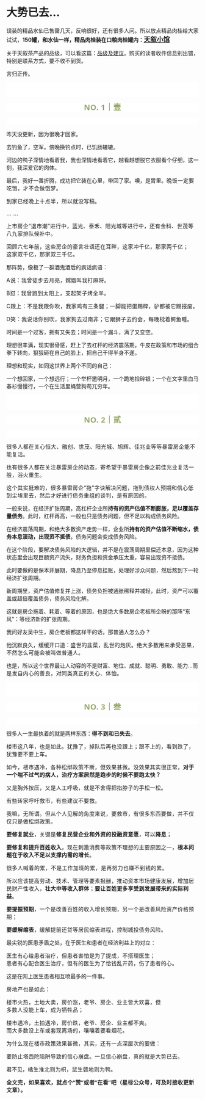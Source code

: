 # 大势已去...

<p style="visibility: visible;">误装的精品水仙已售罄几天，反响很好，还有很多人问。所以放点精品肉桂给大家试试，<strong style="visibility: visible;">150罐，和水仙一样，精品肉桂装在口粮肉桂罐内：<a class="weapp_text_link js_weapp_entry wx_tap_link js_wx_tap_highlight" style="font-size: 17px; visibility: visible;" data-miniprogram-appid="wx2e9d304ca0c18079" data-miniprogram-path="pages/home/dashboard/index" data-miniprogram-nickname="天叙小馆" href="" data-miniprogram-type="text" data-miniprogram-servicetype="">天叙小馆</a></strong></p><p style="visibility: visible;">关于天叙茶产品的品级，可以看这篇：<a target="_blank" href="http://mp.weixin.qq.com/s?__biz=Mzg2MTg2OTYzNQ==&amp;mid=2247483757&amp;idx=1&amp;sn=1f3f21f1da94cc247677c9c4da4e0565&amp;chksm=ce11c241f9664b57924072587043371b9f3ed49bd503f895bf939f0028195ac7e872913a3e4f&amp;scene=21#wechat_redirect" textvalue="天叙 | 产品品级及冲泡建议" linktype="text" imgurl="" imgdata="null" data-itemshowtype="0" tab="innerlink" data-linktype="2" style="visibility: visible;" hasload="1">品级及建议</a>。购买的读者收件信息别出错，特别是联系方式，要不收不到货。</p><p style="visibility: visible;">言归正传。</p><p style="outline: 0px;font-family: system-ui, -apple-system, BlinkMacSystemFont, &quot;Helvetica Neue&quot;, &quot;PingFang SC&quot;, &quot;Hiragino Sans GB&quot;, &quot;Microsoft YaHei UI&quot;, &quot;Microsoft YaHei&quot;, Arial, sans-serif;letter-spacing: 0.544px;text-wrap: wrap;background-color: rgb(255, 255, 255);visibility: visible;"><br style="outline: 0px;visibility: visible;"><br style="outline: 0px;visibility: visible;"></p><p style="outline: 0px;letter-spacing: 0.544px;text-wrap: wrap;color: rgb(34, 34, 34);font-family: -apple-system-font, system-ui, &quot;Helvetica Neue&quot;, &quot;PingFang SC&quot;, &quot;Hiragino Sans GB&quot;, &quot;Microsoft YaHei UI&quot;, &quot;Microsoft YaHei&quot;, Arial, sans-serif;background-color: rgb(255, 255, 255);text-align: center;visibility: visible;"><span style="outline: 0px;font-weight: bold;line-height: 25px;color: rgb(149, 169, 103);font-size: 20px;visibility: visible;">NO. 1｜壹</span></p><p style="outline: 0px;letter-spacing: 0.544px;text-wrap: wrap;color: rgb(34, 34, 34);font-family: -apple-system-font, system-ui, &quot;Helvetica Neue&quot;, &quot;PingFang SC&quot;, &quot;Hiragino Sans GB&quot;, &quot;Microsoft YaHei UI&quot;, &quot;Microsoft YaHei&quot;, Arial, sans-serif;background-color: rgb(255, 255, 255);text-align: center;visibility: visible;"><br style="outline: 0px;visibility: visible;"></p><p style="visibility: visible;">昨天没更新，因为很晚才回家。<br style="visibility: visible;"></p><p style="visibility: visible;">去钓鱼了，空军。傍晚换钓点时，已饥肠辘辘。</p><p style="visibility: visible;">河边的鸭子深情地看着我，我也深情地看着它，越看越想脱它衣服看个仔细，这一刻，我深爱它的肉体。</p><p style="visibility: visible;">最后，我好一番折腾，成功把它装在心里，带回了家。噢，是胃里。<span style="letter-spacing: 0.034em; visibility: visible;">晚饭一定要吃饱，才不会做饿梦。</span></p><p style="visibility: visible;"><span style="letter-spacing: 0.034em; visibility: visible;"></span><span style="letter-spacing: 0.034em; visibility: visible;">到家已经晚上</span><span style="letter-spacing: 0.034em; visibility: visible;">十点半，所以</span><span style="letter-spacing: 0.034em; visibility: visible;">就没写稿。</span></p><p style="visibility: visible;"><span style="letter-spacing: 0.034em; visibility: visible;">... ...<br style="visibility: visible;"></span></p><p style="visibility: visible;"><span style="letter-spacing: 0.034em; visibility: visible;">上市房企“退市潮”进行中，蓝光、泰禾、阳光城等进行中，还有金科、世茂等八九家排队候补中。</span></p><p style="visibility: visible;"><span style="letter-spacing: 0.034em; visibility: visible;"></span><span style="letter-spacing: 0.034em; text-wrap: nowrap; visibility: visible;">回顾六七年前，这些房企的豪言壮语还在耳畔，这家冲千亿，那家两千亿</span><span style="letter-spacing: 0.034em; text-wrap: nowrap; visibility: visible;">；</span><span style="letter-spacing: 0.034em; text-wrap: nowrap; visibility: visible;">这家双千亿，那家双三千亿。</span></p><p style="visibility: visible;">那阵势，像极了一群酒鬼酒后的疯话疯语：</p><p style="visibility: visible;"><span style="text-wrap: nowrap; letter-spacing: 0.034em; visibility: visible;">A说：</span><span style="text-wrap: nowrap; letter-spacing: 0.034em; visibility: visible;">我曾徒步去月亮，嫦娥叫我打麻将。</span></p><p style="visibility: visible;"><span style="text-wrap: nowrap; letter-spacing: 0.034em; visibility: visible;">B怼：我曾跑到太阳上，支起架子烤全羊。</span></p><p style="visibility: visible;"><span style="letter-spacing: 0.034em; text-wrap: nowrap; visibility: visible;">C跟上：不是我跟你吹，我家鸡有三条腿；</span><span style="letter-spacing: 0.034em; text-wrap: nowrap; visibility: visible;">一脚能把蛋踢碎，驴都被它踢报废。</span></p><p><span style="text-wrap: nowrap;letter-spacing: 0.034em;">D笑：我说话你别吹，我家狗去过南非；</span><span style="text-wrap: nowrap;letter-spacing: 0.034em;">它跟狮子去约会，每晚枕着鳄鱼睡。</span><br></p><p>时间是一个过客，拥有又失去；时间是一个漏斗，满了又变空。</p><p>理想很丰满，现实很骨感，赶上了去杠杆的经济震荡期，牛皮在政策和市场的组合拳下转向，狠狠砸在自己的脸上，把自己干得半身不遂。<br></p><p>理想和现实，如同这世界上两个不同的自己：</p><p>一个想回家，一个想远行；一个举杯邀明月，一个跪地捡碎银；一个在文字里白马春衫慢慢行，一个在生活里蝇营狗苟兀穷年。</p><p style="outline: 0px;font-family: system-ui, -apple-system, BlinkMacSystemFont, &quot;Helvetica Neue&quot;, &quot;PingFang SC&quot;, &quot;Hiragino Sans GB&quot;, &quot;Microsoft YaHei UI&quot;, &quot;Microsoft YaHei&quot;, Arial, sans-serif;letter-spacing: 0.544px;text-wrap: wrap;background-color: rgb(255, 255, 255);visibility: visible;"><br style="outline: 0px;visibility: visible;"><br style="outline: 0px;visibility: visible;"></p><p style="outline: 0px;letter-spacing: 0.544px;text-wrap: wrap;color: rgb(34, 34, 34);font-family: -apple-system-font, system-ui, &quot;Helvetica Neue&quot;, &quot;PingFang SC&quot;, &quot;Hiragino Sans GB&quot;, &quot;Microsoft YaHei UI&quot;, &quot;Microsoft YaHei&quot;, Arial, sans-serif;background-color: rgb(255, 255, 255);text-align: center;visibility: visible;"><span style="outline: 0px;font-weight: bold;line-height: 25px;color: rgb(149, 169, 103);font-size: 20px;visibility: visible;">NO. 2｜贰</span></p><p style="outline: 0px;letter-spacing: 0.544px;text-wrap: wrap;color: rgb(34, 34, 34);font-family: -apple-system-font, system-ui, &quot;Helvetica Neue&quot;, &quot;PingFang SC&quot;, &quot;Hiragino Sans GB&quot;, &quot;Microsoft YaHei UI&quot;, &quot;Microsoft YaHei&quot;, Arial, sans-serif;background-color: rgb(255, 255, 255);text-align: center;visibility: visible;"><br></p><p><span style="letter-spacing: 0.034em;text-wrap: wrap;"><span style="letter-spacing: 0.578px;text-wrap: wrap;">很多人都在关心恒大、融创、世茂、阳光城、旭辉、佳兆业等等暴雷房企能不能复活。</span></span></p><p><span style="letter-spacing: 0.034em;text-wrap: wrap;">也有很多人都在关注暴雷房企的动态，寄希望于暴雷房企像之前佳兆业复活一般，浴火重生。<br></span></p><p><span style="letter-spacing: 0.034em;text-wrap: wrap;">这个其实挺难的，很多暴雷房企“拖”字诀解决问题，拖到债权人预期和信心低到尘埃里去，然后才好进行债务重组的谈判，是有原因的。<br></span></p><p>一般来说，在经济扩张周期，高杠杆企业所<strong>持有的资产估值不断膨胀，足以覆盖存量债务</strong>。此时，杠杆再高，一般也只是债务问题，但不足以构成债务风险。</p><p>在经济震荡周期，和绝大多数资产走势一样，企业所<strong>持有的资产估值不断缩水，债务本息滚动，出现资不抵债</strong>，债务问题会变成债务风险。</p><p>在这个阶段，要解决债务风险的大逻辑，并不是在震荡周期里偿还本息，因为这种状态里会出现巨额资产流失，财务负担和资金承压太重，容易出现资不抵债。</p><p>此时要做的是保本并展期，降息乃至停息挂账，处理好涉众问题，然后熬到下一轮经济扩张周期。</p><p>新周期里，资产估值修复并上涨，债务负担被通胀稀释并减轻，此时，资产可以覆盖或超倍覆盖债务，债务风险化解。</p><p>这就是房企拖着、耗着、等着的原因，也是绝大多数房企老板所企盼的那阵“东风”：等经济新的扩张周期。<br></p><p>我问好友吴中生，房企老板都这样干的话，那普通人怎么办？</p><p>他沉默良久，缓缓开口道：<span style="letter-spacing: 0.034em;">盛世的韭菜，乱世的炮灰。绝大多数用来承受恶果，不然怎么可能会被叫做普通人。</span></p><p>也是，所以这个世界最让人动容的不是财富、地位、成就、聪明、勇敢、能力...<span style="letter-spacing: 0.034em;">而是发自内心的善良，对同类真正的关心、体恤。</span></p><p style="outline: 0px;font-family: system-ui, -apple-system, BlinkMacSystemFont, &quot;Helvetica Neue&quot;, &quot;PingFang SC&quot;, &quot;Hiragino Sans GB&quot;, &quot;Microsoft YaHei UI&quot;, &quot;Microsoft YaHei&quot;, Arial, sans-serif;letter-spacing: 0.544px;text-wrap: wrap;background-color: rgb(255, 255, 255);visibility: visible;"><br style="outline: 0px;visibility: visible;"><br style="outline: 0px;visibility: visible;"></p><p style="outline: 0px;letter-spacing: 0.544px;text-wrap: wrap;color: rgb(34, 34, 34);font-family: -apple-system-font, system-ui, &quot;Helvetica Neue&quot;, &quot;PingFang SC&quot;, &quot;Hiragino Sans GB&quot;, &quot;Microsoft YaHei UI&quot;, &quot;Microsoft YaHei&quot;, Arial, sans-serif;background-color: rgb(255, 255, 255);text-align: center;visibility: visible;"><span style="outline: 0px;font-weight: bold;line-height: 25px;color: rgb(149, 169, 103);font-size: 20px;visibility: visible;">NO. 3｜叁</span></p><p style="outline: 0px;letter-spacing: 0.544px;text-wrap: wrap;color: rgb(34, 34, 34);font-family: -apple-system-font, system-ui, &quot;Helvetica Neue&quot;, &quot;PingFang SC&quot;, &quot;Hiragino Sans GB&quot;, &quot;Microsoft YaHei UI&quot;, &quot;Microsoft YaHei&quot;, Arial, sans-serif;background-color: rgb(255, 255, 255);text-align: center;visibility: visible;"><br style="outline: 0px;visibility: visible;"></p><p>很多人一生最执着的就是两样东西：<strong style="letter-spacing: 0.034em;"><span style="letter-spacing: 0.034em;">得不到和已失去</span></strong><span style="letter-spacing: 0.034em;">。</span><span style="letter-spacing: 0.034em;"></span></p><p><span style="letter-spacing: 0.034em;">楼市这八年，也是如此。犹豫了，掉队后再也没跟上；跟不上的，看到跌了，犹豫要不要上车。</span></p><p><span style="letter-spacing: 0.034em;">如今，楼市遇冷，各种松绑政策不断，但效果甚微。没效果其实很正常，<strong>对于一个喘不过气的病人，治疗方案居然是跑步的时候不要跑太快？</strong></span></p><p><span style="letter-spacing: 0.034em;">又是胸外按压，又是人工呼吸，就是不舍得把掐脖子的手松一松。</span></p><p><span style="letter-spacing: 0.034em;">有些砖家呼吁救市，有些建议不要救。</span></p><p><span style="letter-spacing: 0.034em;">我嘛，无所谓。但从个人见解的角度来说，要救市，有很多东西要做，并不仅仅只是做松绑政策。<br></span></p><p><strong><span style="letter-spacing: 0.034em;">要修复就业</span></strong><span style="letter-spacing: 0.034em;">，关键是<strong>修复民营企业和外资的投融资意愿</strong>，可以<strong>降息</strong>；<br></span></p><p><strong><span style="letter-spacing: 0.034em;">要修复和提升百姓收入</span></strong><span style="letter-spacing: 0.034em;">，现在刺激消费等政策不理想的主要原因之一，<strong>根本问题在于收入不足以支撑内需的增长</strong>。</span></p><p><span style="letter-spacing: 0.034em;"><span style="letter-spacing: 0.578px;text-wrap: wrap;">很多人喊着的累，不是工作加班的累，是再努力也赚不到钱的累。</span></span></p><p><span style="letter-spacing: 0.034em;">所以应该提高劳动、技术、管理等要素报酬，推动资本市场健康发展，增加居民财产性收入，<strong>壮大中等收入群体</strong>；<strong>要让百姓更多享受到发展带来的实际利益</strong>。</span></p><p><strong><span style="letter-spacing: 0.034em;">要提振预期</span></strong><span style="letter-spacing: 0.034em;">，一个是改善百姓的收入增长预期，另一个是改善风险资产价格预期；<br></span></p><p><strong><span style="letter-spacing: 0.034em;">要缓解缩表</span></strong><span style="letter-spacing: 0.034em;">，缓解提前还贷等居民缩表进程，控制城投债务风险。</span></p><p><span style="text-wrap: nowrap;">最尖锐的医患矛盾之处，在于医生和患者在经济利益上的对立：</span></p><p><span style="text-wrap: nowrap;"></span><span style="text-wrap: nowrap;letter-spacing: 0.034em;">医生有心给患者治疗，但患者害怕是为了提成，不搭理医生；</span><span style="letter-spacing: 0.034em;text-wrap: nowrap;">患者有心配合医生治疗，但有的医生为了恰钱乱开药，伤了患者的心。</span></p><p><span style="text-wrap: nowrap;">这是在网上医生患者相互喷最多的一件事。</span></p><p><span style="text-wrap: nowrap;letter-spacing: 0.034em;">房地产也是如此：</span></p><p><span style="letter-spacing: 0.034em;text-wrap: nowrap;">楼市火热，土地大卖，房价涨，老爷、房企、业主皆大欢喜，</span><span style="letter-spacing: 0.034em;text-wrap: nowrap;">但</span><span style="letter-spacing: 0.034em;text-wrap: nowrap;">多数人没能上车，成为牺牲品；</span></p><p><span style="letter-spacing: 0.034em;text-wrap: nowrap;"></span><span style="letter-spacing: 0.034em;text-wrap: nowrap;">楼市遇冷，</span><span style="letter-spacing: 0.034em;text-wrap: nowrap;">土拍遇冷</span><span style="letter-spacing: 0.034em;text-wrap: nowrap;">，</span><span style="letter-spacing: 0.034em;text-wrap: nowrap;">房价跌，</span><span style="letter-spacing: 0.034em;text-wrap: nowrap;">老爷、房企、业主都不爽。</span><span style="letter-spacing: 0.034em;text-wrap: nowrap;">而大多数没上车或套现离场的，嚷嚷着要看烟花。</span></p><p><span style="text-wrap: nowrap;letter-spacing: 0.034em;">为什么现在楼市政策效果甚微，其实，还有一点深层次的要做：<br></span></p><p><span style="text-wrap: nowrap;letter-spacing: 0.034em;">要防止塔西陀陷阱导致的信心崩盘。一旦信心崩盘，真的就是大势已去。</span></p><p><span style="text-wrap: nowrap;">君不见，</span><span style="letter-spacing: 0.034em;text-wrap: nowrap;">橘生淮北则为枳，鼠生赣地则为鸭。</span></p><p style="margin-bottom: 0px;"><span style="text-wrap: nowrap;letter-spacing: 0.034em;"><strong style="outline: 0px;font-family: system-ui, -apple-system, BlinkMacSystemFont, &quot;Helvetica Neue&quot;, &quot;PingFang SC&quot;, &quot;Hiragino Sans GB&quot;, &quot;Microsoft YaHei UI&quot;, &quot;Microsoft YaHei&quot;, Arial, sans-serif;letter-spacing: 0.544px;text-wrap: wrap;background-color: rgb(255, 255, 255);color: rgb(34, 34, 34);font-size: 16px;"><span style="outline: 0px;font-size: 14px;">全文完，如果喜欢，就点个“赞”或者“在看”吧（星标公众号，可及时接收更新文章）。</span></strong></span></p><p style="display: none;"><mp-style-type data-value="3"></mp-style-type></p>